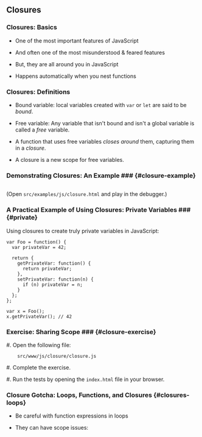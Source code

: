 Closures
--------

### Closures: Basics ###

  - One of the most important features of JavaScript

  - And often one of the most misunderstood & feared features

  - But, they are all around you in JavaScript

  - Happens automatically when you nest functions

### Closures: Definitions ###

  - Bound variable: local variables created with `var` or `let` are
    said to be *bound*.

  - Free variable: Any variable that isn't bound and isn't a global
    variable is called a *free* variable.

  - A function that uses free variables *closes around* them,
    capturing them in a *closure*.

  - A closure is a new scope for free variables.

### Demonstrating Closures: An Example ### {#closure-example}

~~~ {.javascript insert="../../src/examples/js/closure.js"}
~~~

(Open `src/examples/js/closure.html` and play in the debugger.)

### A Practical Example of Using Closures: Private Variables ### {#private}

Using closures to create truly private variables in JavaScript:

~~~ {.javascript}
var Foo = function() {
  var privateVar = 42;

  return {
    getPrivateVar: function() {
      return privateVar;
    },
    setPrivateVar: function(n) {
      if (n) privateVar = n;
    }
  };
};

var x = Foo();
x.getPrivateVar(); // 42
~~~

### Exercise: Sharing Scope ### {#closure-exercise}

  #. Open the following file:

        src/www/js/closure/closure.js

  #. Complete the exercise.

  #. Run the tests by opening the `index.html` file in your browser.


### Closure Gotcha: Loops, Functions, and Closures {#closures-loops}

<div class="notes">

  - Be careful with function expressions in loops

  - They can have scope issues:

</div>

~~~ {.javascript insert="../../src/examples/js/timeoutcl.js" token="timeout"}
~~~
